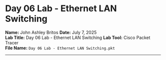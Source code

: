 # Day 06 Lab - Ethernet LAN Switching

**Name:** John Ashley Britos
**Date:** July 7, 2025  
**Lab Title:** Day 06 Lab - Ethernet LAN Switching 
**Lab Tool:** Cisco Packet Tracer  
**File Name:** `Day 06 Lab - Ethernet LAN Switching.pkt`

---

